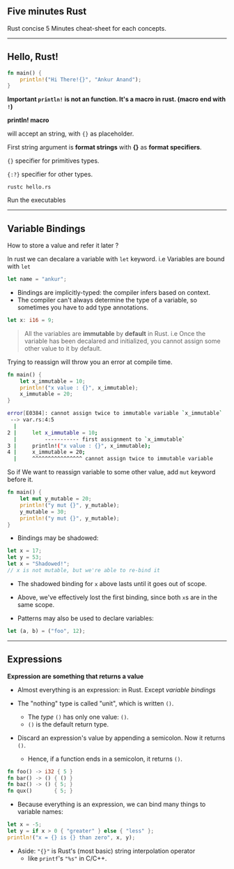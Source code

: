 ## Five minutes Rust

Rust concise 5 Minutes cheat-sheet for each concepts.

---

## Hello, Rust!

```rust
fn main() {
    println!("Hi There!{}", "Ankur Anand");
}
```

**Important `println!` is not an function. It's a macro in rust. (macro end with `!`)**

**println! macro**

will accept an string, with `{}` as placeholder.

First string argument is **format strings**
with **{}** as **format specifiers**.

`{}` specifier for primitives types.

`{:?}` specifier for other types.

`rustc hello.rs`

Run the executables

---

## Variable Bindings

How to store a value and refer it later ?

In rust we can decalare a variable with `let` keyword. i.e Variables are bound with `let`

```rust
let name = "ankur";
```

- Bindings are implicitly-typed: the compiler infers based on context.
- The compiler can't always determine the type of a variable, so sometimes you have to add type annotations.

```rust
let x: i16 = 9;
```

> All the variables are **immutable** by **default** in Rust. i.e Once the variable has been decalared and initialized, you cannot assign some other value to it by default.

Trying to reassign will throw you an error at compile time.

```rust
fn main() {
    let x_immutable = 10;
    println!("x value : {}", x_immutable);
    x_immutable = 20;
}
```

```sh
error[E0384]: cannot assign twice to immutable variable `x_immutable`
 --> var.rs:4:5
  |
2 |     let x_immutable = 10;
  |         ----------- first assignment to `x_immutable`
3 |     println!("x value : {}", x_immutable);
4 |     x_immutable = 20;
  |     ^^^^^^^^^^^^^^^^ cannot assign twice to immutable variable
```

So if We want to reassign variable to some other value, add `mut` keyword before it.

```rust
fn main() {
    let mut y_mutable = 20;
    println!("y mut {}", y_mutable);
    y_mutable = 30;
    println!("y mut {}", y_mutable);
}
```

- Bindings may be shadowed:

```rust
let x = 17;
let y = 53;
let x = "Shadowed!";
// x is not mutable, but we're able to re-bind it
```

- The shadowed binding for `x` above lasts until it goes out of scope.
- Above, we've effectively lost the first binding, since both `x`s are in the same scope.

- Patterns may also be used to declare variables:

```rust
let (a, b) = ("foo", 12);
```

---

## Expressions

**Expression are something that returns a value**

- Almost everything is an expression: in Rust. Except _variable bindings_

- The "nothing" type is called "unit", which is written `()`.
  - The _type_ `()` has only one value: `()`.
  - `()` is the default return type.
- Discard an expression's value by appending a semicolon. Now it returns `()`.
  - Hence, if a function ends in a semicolon, it returns `()`.

```rust
fn foo() -> i32 { 5 }
fn bar() -> () { () }
fn baz() -> () { 5; }
fn qux()       { 5; }
```

- Because everything is an expression, we can bind many things to variable names:

```rust
let x = -5;
let y = if x > 0 { "greater" } else { "less" };
println!("x = {} is {} than zero", x, y);
```

- Aside: `"{}"` is Rust's (most basic) string interpolation operator
  - like `printf`'s `"%s"` in C/C++.
